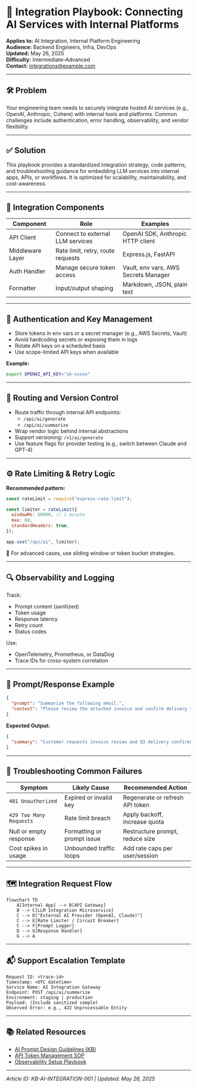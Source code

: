 # 🔗 Integration Playbook: Connecting AI Services with Internal Platforms

**Applies to:** AI Integration, Internal Platform Engineering  
**Audience:** Backend Engineers, Infra, DevOps  
**Updated:** May 26, 2025  
**Difficulty:** Intermediate–Advanced  
**Contact:** integrations@example.com

---

## 🛠️ Problem

Your engineering team needs to securely integrate hosted AI services (e.g., OpenAI, Anthropic, Cohere) with internal tools and platforms. Common challenges include authentication, error handling, observability, and vendor flexibility.

---

## ✅ Solution

This playbook provides a standardized integration strategy, code patterns, and troubleshooting guidance for embedding LLM services into internal apps, APIs, or workflows. It is optimized for scalability, maintainability, and cost-awareness.

---

## 🧩 Integration Components

| Component         | Role                                      | Examples                             |
|------------------|-------------------------------------------|--------------------------------------|
| API Client        | Connect to external LLM services          | OpenAI SDK, Anthropic HTTP client    |
| Middleware Layer  | Rate limit, retry, route requests         | Express.js, FastAPI                  |
| Auth Handler      | Manage secure token access                | Vault, env vars, AWS Secrets Manager |
| Formatter         | Input/output shaping                      | Markdown, JSON, plain text           |

---

## 🔐 Authentication and Key Management

- Store tokens in env vars or a secret manager (e.g., AWS Secrets, Vault)  
- Avoid hardcoding secrets or exposing them in logs  
- Rotate API keys on a scheduled basis  
- Use scope-limited API keys when available

**Example:**
```bash
export OPENAI_API_KEY="sk-xxxxx"
```

---

## 🔀 Routing and Version Control

- Route traffic through internal API endpoints:
  - `/api/ai/generate`
  - `/api/ai/summarize`
- Wrap vendor logic behind internal abstractions  
- Support versioning: `/v1/ai/generate`  
- Use feature flags for provider testing (e.g., switch between Claude and GPT-4)

---

## ⚙️ Rate Limiting & Retry Logic

**Recommended pattern:**
```javascript
const rateLimit = require("express-rate-limit");

const limiter = rateLimit({
  windowMs: 60000, // 1 minute
  max: 60,
  standardHeaders: true,
});

app.use("/api/ai", limiter);
```

📌 For advanced cases, use sliding window or token bucket strategies.

---

## 🔍 Observability and Logging

Track:
- Prompt content (sanitized)
- Token usage
- Response latency
- Retry count
- Status codes

Use:
- OpenTelemetry, Prometheus, or DataDog
- Trace IDs for cross-system correlation

---

## 🧪 Prompt/Response Example

```json
{
  "prompt": "Summarize the following email.",
  "context": "Please review the attached invoice and confirm delivery times for Q3."
}
```

**Expected Output:**
```json
{
  "summary": "Customer requests invoice review and Q3 delivery confirmation."
}
```

---

## 🧯 Troubleshooting Common Failures

| Symptom                        | Likely Cause               | Recommended Action                       |
|-------------------------------|----------------------------|------------------------------------------|
| `401 Unauthorized`            | Expired or invalid key     | Regenerate or refresh API token          |
| `429 Too Many Requests`       | Rate limit breach          | Apply backoff, increase quota            |
| Null or empty response        | Formatting or prompt issue | Restructure prompt, reduce size          |
| Cost spikes in usage          | Unbounded traffic loops     | Add rate caps per user/session           |

---

## 🗺️ Integration Request Flow

```mermaid
flowchart TD
    A[Internal App] --> B[API Gateway]
    B --> C[LLM Integration Microservice]
    C --> D["External AI Provider (OpenAI, Claude)"]
    C --> E[Rate Limiter / Circuit Breaker]
    C --> F[Prompt Logger]
    D --> G[Response Handler]
    G --> A
```

---

## 📬 Support Escalation Template

```
Request ID: <trace-id>
Timestamp: <UTC datetime>
Service Name: AI Integration Gateway
Endpoint: POST /api/ai/summarize
Environment: staging | production
Payload: (Include sanitized sample)
Observed Error: e.g., 422 Unprocessable Entity
```

---

## 📚 Related Resources

- [AI Prompt Design Guidelines (KB)](https://kb.example.com/ai-prompt-basics)  
- [API Token Management SOP](https://confluence.example.com/security/api-tokens)  
- [Observability Setup Playbook](https://confluence.example.com/infra/logging-traces)

---

*Article ID: KB-AI-INTEGRATION-001 | Updated: May 26, 2025*
